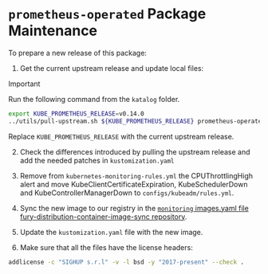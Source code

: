 # `prometheus-operated` Package Maintenance

To prepare a new release of this package:

1. Get the current upstream release and update local files:

> [!IMPORTANT]
> Run the following command from the `katalog` folder.

```bash
export KUBE_PROMETHEUS_RELEASE=v0.14.0
../utils/pull-upstream.sh ${KUBE_PROMETHEUS_RELEASE} prometheus-operated
```

Replace `KUBE_PROMETHEUS_RELEASE` with the current upstream release.

2. Check the differences introduced by pulling the upstream release and add the needed patches in `kustomization.yaml`

3. Remove from `kubernetes-monitoring-rules.yml` the CPUThrottlingHigh alert and move KubeClientCertificateExpiration, KubeSchedulerDown and KubeControllerManagerDown to `configs/kubeadm/rules.yml`.

3. Sync the new image to our registry in the [`monitoring` images.yaml file fury-distribution-container-image-sync repository](https://github.com/sighupio/fury-distribution-container-image-sync/blob/main/modules/monitoring/images.yml).

4. Update the `kustomization.yaml` file with the new image.

5. Make sure that all the files have the license headers:

```bash
addlicense -c "SIGHUP s.r.l" -v -l bsd -y "2017-present" --check .
```
